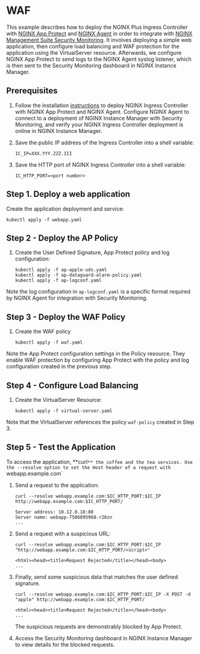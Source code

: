 # WAF

This example describes how to deploy the NGINX Plus Ingress Controller with [NGINX App
Protect](https://www.nginx.com/products/nginx-app-protect/) and [NGINX Agent](https://docs.nginx.com/nginx-agent/overview/) in order to integrate with [NGINX Management Suite Security Monitoring](https://docs.nginx.com/nginx-management-suite/security/). It involves deploying a simple web application, then configure load balancing and WAF protection for the application using the VirtualServer resource. Afterwards, we configure NGINX App Protect to send logs to the NGINX Agent syslog listener, which is then sent to the Security Monitoring dashboard in NGINX Instance Manager.

## Prerequisites

1. Follow the installation [instructions](https://docs.nginx.com/nginx-ingress-controller/installation) to deploy NGINX
   Ingress Controller with NGINX App Protect and NGINX Agent. Configure NGINX Agent to connect to a deployment of NGINX Instance Manager with Security Monitoring, and verify your NGINX Ingress Controller deployment is online in NGINX Instance Manager.

1. Save the public IP address of the Ingress Controller into a shell variable:

    ```console
    IC_IP=XXX.YYY.ZZZ.III
    ```

1. Save the HTTP port of NGINX Ingress Controller into a shell variable:

    ```console
    IC_HTTP_PORT=<port number>
    ```

## Step 1. Deploy a web application

Create the application deployment and service:

```console
kubectl apply -f webapp.yaml
```

## Step 2 - Deploy the AP Policy

1. Create the User Defined Signature, App Protect policy and log configuration:

    ```console
    kubectl apply -f ap-apple-uds.yaml
    kubectl apply -f ap-dataguard-alarm-policy.yaml
    kubectl apply -f ap-logconf.yaml
    ```

Note the log configuration in `ap-logconf.yaml` is a specific format required by NGINX Agent for integration with Security Monitoring.

## Step 3 - Deploy the WAF Policy

1. Create the WAF policy

    ```console
    kubectl apply -f waf.yaml
    ```

Note the App Protect configuration settings in the Policy resource. They enable WAF protection by configuring App
Protect with the policy and log configuration created in the previous step.

## Step 4 - Configure Load Balancing

1. Create the VirtualServer Resource:

    ```console
    kubectl apply -f virtual-server.yaml
    ```

Note that the VirtualServer references the policy `waf-policy` created in Step 3.

## Step 5 - Test the Application

To access the application, **curl`** the coffee and the tea services. Use the --resolve option to set the Host header
of a request with `webapp.example.com`

1. Send a request to the application:

    ```console
    curl --resolve webapp.example.com:$IC_HTTP_PORT:$IC_IP http://webapp.example.com:$IC_HTTP_PORT/
    ```

    ```text
    Server address: 10.12.0.18:80
    Server name: webapp-7586895968-r26zn
    ...
    ```

1. Send a request with a suspicious URL:

    ```console
    curl --resolve webapp.example.com:$IC_HTTP_PORT:$IC_IP "http://webapp.example.com:$IC_HTTP_PORT/<script>"
    ```

    ```text
    <html><head><title>Request Rejected</title></head><body>
    ...
    ```

1. Finally, send some suspicious data that matches the user defined signature.

    ```console
    curl --resolve webapp.example.com:$IC_HTTP_PORT:$IC_IP -X POST -d "apple" http://webapp.example.com:$IC_HTTP_PORT/
    ```

    ```text
    <html><head><title>Request Rejected</title></head><body>
    ...
    ```

    The suspicious requests are demonstrably blocked by App Protect.

1. Access the Security Monitoring dashboard in NGINX Instance Manager to view details for the blocked requests.

